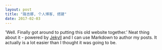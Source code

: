 ```yaml
---
layout: post
title: "路吉娜, 个人博客, 搭建"
date: 2017-02-03
---
```


’Well. Finally got around to putting this old website together.’ Neat thing about it - powered by [Jekyll](http://jekyllrb.com) and I can use Markdown to author my posts. It actually is a lot easier than I thought it was going to be.
